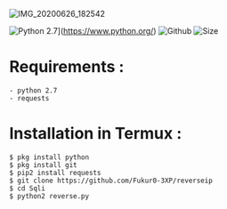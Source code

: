 ![IMG_20200626_182542](https://user-images.githubusercontent.com/59508497/85852637-2f72e080-b7db-11ea-8fa9-1dae84f77352.JPG)

![Python 2.7](https://img.shields.io/badge/python-2.7-yellow.svg)](https://www.python.org/)
![Github](https://img.shields.io/github/stars/FUKUR0-3XP/reverseip?style=social)
![Size](https://img.shields.io/github/languages/code-size/FUKUR0-3XP/reverseip?label=Size%20Code)

# Requirements :

```
- python 2.7
- requests
```
# Installation in Termux :

```
$ pkg install python
$ pkg install git
$ pip2 install requests
$ git clone https://github.com/Fukur0-3XP/reverseip
$ cd Sqli
$ python2 reverse.py
```
